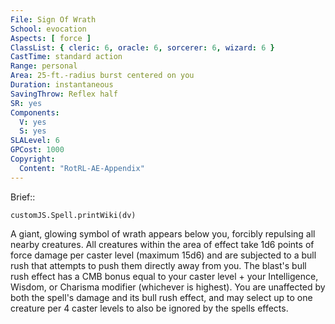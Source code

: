 ```yaml
---
File: Sign Of Wrath
School: evocation
Aspects: [ force ]
ClassList: { cleric: 6, oracle: 6, sorcerer: 6, wizard: 6 }
CastTime: standard action
Range: personal
Area: 25-ft.-radius burst centered on you
Duration: instantaneous
SavingThrow: Reflex half
SR: yes
Components:
  V: yes
  S: yes
SLALevel: 6
GPCost: 1000
Copyright:
  Content: "RotRL-AE-Appendix"
---
```

Brief:: 

```dataviewjs
customJS.Spell.printWiki(dv)
```

A giant, glowing symbol of wrath appears below you, forcibly repulsing all nearby creatures. All creatures within the area of effect take 1d6 points of force damage per caster level (maximum 15d6) and are subjected to a bull rush that attempts to push them directly away from you. The blast's bull rush effect has a CMB bonus equal to your caster level + your Intelligence, Wisdom, or Charisma modifier (whichever is highest). You are unaffected by both the spell's damage and its bull rush effect, and may select up to one creature per 4 caster levels to also be ignored by the spells effects.
